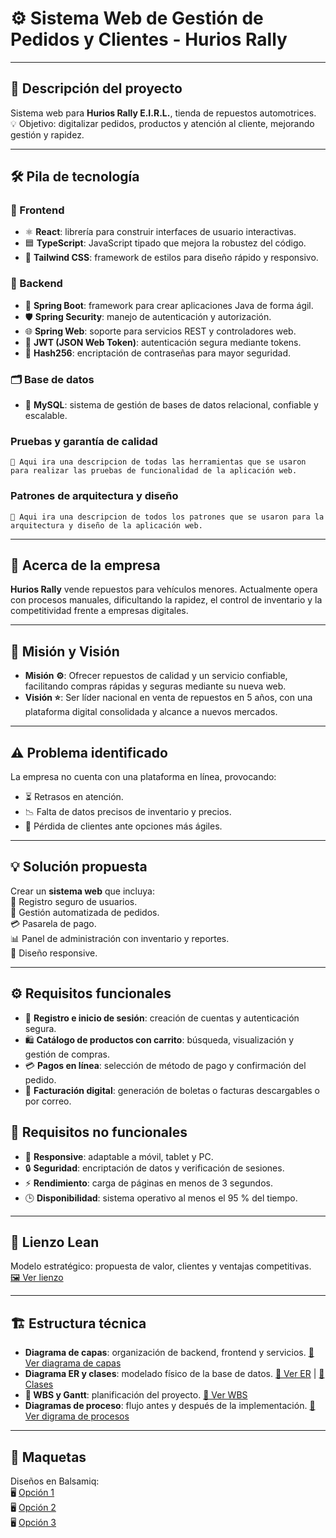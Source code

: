 # ⚙️ Sistema Web de Gestión de Pedidos y Clientes - Hurios Rally

----------
## 📖 Descripción del proyecto  
Sistema web para **Hurios Rally E.I.R.L.**, tienda de repuestos automotrices.  
💡 Objetivo: digitalizar pedidos, productos y atención al cliente, mejorando gestión y rapidez.

---------


## 🛠️ Pila de tecnología

### 🎨 Frontend  
- ⚛️ **React**: librería para construir interfaces de usuario interactivas.  
- 🟦 **TypeScript**: JavaScript tipado que mejora la robustez del código.  
- 🎯 **Tailwind CSS**: framework de estilos para diseño rápido y responsivo.

### 🔧 Backend  
- 🌱 **Spring Boot**: framework para crear aplicaciones Java de forma ágil.  
- 🛡️ **Spring Security**: manejo de autenticación y autorización.  
- 🌐 **Spring Web**: soporte para servicios REST y controladores web.  
- 🔑 **JWT (JSON Web Token)**: autenticación segura mediante tokens.  
- 🧩 **Hash256**: encriptación de contraseñas para mayor seguridad.

### 🗂️ Base de datos  
- 🐬 **MySQL**: sistema de gestión de bases de datos relacional, confiable y escalable.

### Pruebas y garantía de calidad  
``📝 Aqui ira una descripcion de todas las herramientas que se usaron para realizar las pruebas de funcionalidad de la aplicación web.``
### Patrones de arquitectura y diseño  
``📝 Aqui ira una descripcion de todos los patrones que se usaron para la arquitectura y diseño de la aplicación web.``

---

## 🏢 Acerca de la empresa  
**Hurios Rally** vende repuestos para vehículos menores.  Actualmente opera con procesos manuales, dificultando la rapidez, el control de inventario y la competitividad frente a empresas digitales.

---

## 🎯 Misión y Visión  
- **Misión ⚙️**: Ofrecer repuestos de calidad y un servicio confiable, facilitando compras rápidas y seguras mediante su nueva web.  
- **Visión ⭐**: Ser líder nacional en venta de repuestos en 5 años, con una plataforma digital consolidada y alcance a nuevos mercados.

---

## ⚠️ Problema identificado  
La empresa no cuenta con una plataforma en línea, provocando:  
- ⏳ Retrasos en atención.  
- 📉 Falta de datos precisos de inventario y precios.  
- 🚫 Pérdida de clientes ante opciones más ágiles.

---

## 💡 Solución propuesta  
Crear un **sistema web** que incluya:  
👤 Registro seguro de usuarios.  
🤖 Gestión automatizada de pedidos.  
💳 Pasarela de pago.  
📊 Panel de administración con inventario y reportes.  
📱 Diseño responsive.

---

## ⚙️ Requisitos funcionales  
- 👥 **Registro e inicio de sesión**: creación de cuentas y autenticación segura.  
- 🛍️ **Catálogo de productos con carrito**: búsqueda, visualización y gestión de compras.  
- 💳 **Pagos en línea**: selección de método de pago y confirmación del pedido.  
- 🧾 **Facturación digital**: generación de boletas o facturas descargables o por correo.


## 🚀 Requisitos no funcionales  
- 📱 **Responsive**: adaptable a móvil, tablet y PC.  
- 🔒 **Seguridad**: encriptación de datos y verificación de sesiones.  
- ⚡ **Rendimiento**: carga de páginas en menos de 3 segundos.  
- 🕒 **Disponibilidad**: sistema operativo al menos el 95 % del tiempo.


---

## 🧩 Lienzo Lean  
Modelo estratégico: propuesta de valor, clientes y ventajas competitivas.  
[🖼️ Ver lienzo](https://utpedupe-my.sharepoint.com/:i:/r/personal/u23200248_utp_edu_pe/Documents/Proyecto%20para%20la%20Empresa%20Hurios/EDT%20-%20LEANCANVAS/LEAN-CANVAS.png?csf=1&web=1&e=Zh2l1P)

---

## 🏗️ Estructura técnica  
- **Diagrama de capas**: organización de backend, frontend y servicios. [🔗 Ver diagrama de capas](https://utpedupe-my.sharepoint.com/:i:/r/personal/u23200248_utp_edu_pe/Documents/Proyecto%20para%20la%20Empresa%20Hurios/Diagramas/Diagrama%20de%20capas.png?csf=1&web=1&e=JcQOFK)  
- **Diagrama ER y clases**: modelado físico de la base de datos. [🔗  Ver ER](...) | [🔗 Clases](https://utpedupe-my.sharepoint.com/:i:/r/personal/u23200248_utp_edu_pe/Documents/Proyecto%20para%20la%20Empresa%20Hurios/Diagramas/Diagrama%20Fisico.jpeg?csf=1&web=1&e=6GRWcV)  
- **📅 WBS y Gantt**: planificación del proyecto. [🔗 Ver WBS](https://utpedupe-my.sharepoint.com/:i:/r/personal/u23200248_utp_edu_pe/Documents/Proyecto%20para%20la%20Empresa%20Hurios/EDT%20-%20LEANCANVAS/wbs.jpeg?csf=1&web=1&e=Jexeag)  
- **Diagramas de proceso**: flujo antes y después de la implementación. [🔗 Ver digrama de procesos](https://utpedupe-my.sharepoint.com/:i:/r/personal/u23200248_utp_edu_pe/Documents/Proyecto%20para%20la%20Empresa%20Hurios/Diagramas/ModeloConceptualBD.png?csf=1&web=1&e=LUOHGt)

---

## 🎨 Maquetas  
Diseños en Balsamiq:  
🖥️ [Opción 1](https://www.figma.com/design/gc8CHi6vDQF9jiQ3KA9XOb/Vista_Usuario_1?fuid=1541204056578805248#)  
🖥️ [Opción 2](https://www.figma.com/design/HLAsnYu1cTmO4OYunQD27S/Vista_Usuario_2?node-id=0-1&t=LRGjgNH0x6vQM66F-1)  
🖥️ [Opción 3](https://www.figma.com/design/HLAsnYu1cTmO4OYunQD27S/Vista_Usuario_2?node-id=0-1&t=LRGjgNH0x6vQM66F-1)
